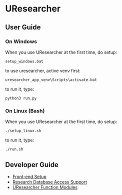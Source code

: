 # UResearcher


## User Guide

### On Windows 

When you use UResearcher at the first time, do setup:

`setup_windows.bat`

to use uresearcher, active venv first:

`uresearcher_app_venv\Scripts\activate.bat`

to run it, type: 

`python3 run.py`


### On Linux (Bash)

When you use UResearcher at the first time, do setup:

`./setup_linux.sh`

to run it, type: 

`./run.sh`



## Developer Guide

- [Front-end Setup](uresearcher_app/static/node/one-time-setup.txt)
- [Research Database Access Support](uresearcher_app/supports)
- [UResearcher Function Modules](uresearcher_app/controllers/modules)
